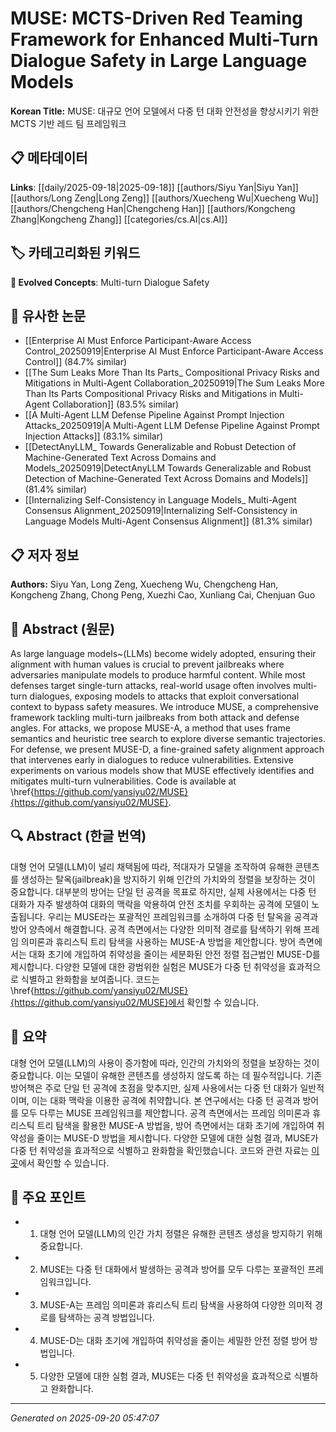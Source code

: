 # MUSE: MCTS-Driven Red Teaming Framework for Enhanced Multi-Turn Dialogue Safety in Large Language Models

**Korean Title:** MUSE: 대규모 언어 모델에서 다중 턴 대화 안전성을 향상시키기 위한 MCTS 기반 레드 팀 프레임워크

## 📋 메타데이터

**Links**: [[daily/2025-09-18|2025-09-18]] [[authors/Siyu Yan|Siyu Yan]] [[authors/Long Zeng|Long Zeng]] [[authors/Xuecheng Wu|Xuecheng Wu]] [[authors/Chengcheng Han|Chengcheng Han]] [[authors/Kongcheng Zhang|Kongcheng Zhang]] [[categories/cs.AI|cs.AI]]

## 🏷️ 카테고리화된 키워드
**🚀 Evolved Concepts**: Multi-turn Dialogue Safety

## 🔗 유사한 논문
- [[Enterprise AI Must Enforce Participant-Aware Access Control_20250919|Enterprise AI Must Enforce Participant-Aware Access Control]] (84.7% similar)
- [[The Sum Leaks More Than Its Parts_ Compositional Privacy Risks and Mitigations in Multi-Agent Collaboration_20250919|The Sum Leaks More Than Its Parts Compositional Privacy Risks and Mitigations in Multi-Agent Collaboration]] (83.5% similar)
- [[A Multi-Agent LLM Defense Pipeline Against Prompt Injection Attacks_20250919|A Multi-Agent LLM Defense Pipeline Against Prompt Injection Attacks]] (83.1% similar)
- [[DetectAnyLLM_ Towards Generalizable and Robust Detection of Machine-Generated Text Across Domains and Models_20250919|DetectAnyLLM Towards Generalizable and Robust Detection of Machine-Generated Text Across Domains and Models]] (81.4% similar)
- [[Internalizing Self-Consistency in Language Models_ Multi-Agent Consensus Alignment_20250919|Internalizing Self-Consistency in Language Models Multi-Agent Consensus Alignment]] (81.3% similar)

## 📋 저자 정보

**Authors:** Siyu Yan, Long Zeng, Xuecheng Wu, Chengcheng Han, Kongcheng Zhang, Chong Peng, Xuezhi Cao, Xunliang Cai, Chenjuan Guo

## 📄 Abstract (원문)

As large language models~(LLMs) become widely adopted, ensuring their
alignment with human values is crucial to prevent jailbreaks where adversaries
manipulate models to produce harmful content. While most defenses target
single-turn attacks, real-world usage often involves multi-turn dialogues,
exposing models to attacks that exploit conversational context to bypass safety
measures. We introduce MUSE, a comprehensive framework tackling multi-turn
jailbreaks from both attack and defense angles. For attacks, we propose MUSE-A,
a method that uses frame semantics and heuristic tree search to explore diverse
semantic trajectories. For defense, we present MUSE-D, a fine-grained safety
alignment approach that intervenes early in dialogues to reduce
vulnerabilities. Extensive experiments on various models show that MUSE
effectively identifies and mitigates multi-turn vulnerabilities. Code is
available at
\href{https://github.com/yansiyu02/MUSE}{https://github.com/yansiyu02/MUSE}.

## 🔍 Abstract (한글 번역)

대형 언어 모델(LLM)이 널리 채택됨에 따라, 적대자가 모델을 조작하여 유해한 콘텐츠를 생성하는 탈옥(jailbreak)을 방지하기 위해 인간의 가치와의 정렬을 보장하는 것이 중요합니다. 대부분의 방어는 단일 턴 공격을 목표로 하지만, 실제 사용에서는 다중 턴 대화가 자주 발생하여 대화의 맥락을 악용하여 안전 조치를 우회하는 공격에 모델이 노출됩니다. 우리는 MUSE라는 포괄적인 프레임워크를 소개하여 다중 턴 탈옥을 공격과 방어 양측에서 해결합니다. 공격 측면에서는 다양한 의미적 경로를 탐색하기 위해 프레임 의미론과 휴리스틱 트리 탐색을 사용하는 MUSE-A 방법을 제안합니다. 방어 측면에서는 대화 초기에 개입하여 취약성을 줄이는 세분화된 안전 정렬 접근법인 MUSE-D를 제시합니다. 다양한 모델에 대한 광범위한 실험은 MUSE가 다중 턴 취약성을 효과적으로 식별하고 완화함을 보여줍니다. 코드는 \href{https://github.com/yansiyu02/MUSE}{https://github.com/yansiyu02/MUSE}에서 확인할 수 있습니다.

## 📝 요약

대형 언어 모델(LLM)의 사용이 증가함에 따라, 인간의 가치와의 정렬을 보장하는 것이 중요합니다. 이는 모델이 유해한 콘텐츠를 생성하지 않도록 하는 데 필수적입니다. 기존 방어책은 주로 단일 턴 공격에 초점을 맞추지만, 실제 사용에서는 다중 턴 대화가 일반적이며, 이는 대화 맥락을 이용한 공격에 취약합니다. 본 연구에서는 다중 턴 공격과 방어를 모두 다루는 MUSE 프레임워크를 제안합니다. 공격 측면에서는 프레임 의미론과 휴리스틱 트리 탐색을 활용한 MUSE-A 방법을, 방어 측면에서는 대화 초기에 개입하여 취약성을 줄이는 MUSE-D 방법을 제시합니다. 다양한 모델에 대한 실험 결과, MUSE가 다중 턴 취약성을 효과적으로 식별하고 완화함을 확인했습니다. 코드와 관련 자료는 [이곳](https://github.com/yansiyu02/MUSE)에서 확인할 수 있습니다.

## 🎯 주요 포인트

- 1. 대형 언어 모델(LLM)의 인간 가치 정렬은 유해한 콘텐츠 생성을 방지하기 위해 중요합니다.

- 2. MUSE는 다중 턴 대화에서 발생하는 공격과 방어를 모두 다루는 포괄적인 프레임워크입니다.

- 3. MUSE-A는 프레임 의미론과 휴리스틱 트리 탐색을 사용하여 다양한 의미적 경로를 탐색하는 공격 방법입니다.

- 4. MUSE-D는 대화 초기에 개입하여 취약성을 줄이는 세밀한 안전 정렬 방어 방법입니다.

- 5. 다양한 모델에 대한 실험 결과, MUSE는 다중 턴 취약성을 효과적으로 식별하고 완화합니다.

---

*Generated on 2025-09-20 05:47:07*